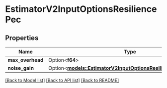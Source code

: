 # EstimatorV2InputOptionsResiliencePec

## Properties

Name | Type | Description | Notes
------------ | ------------- | ------------- | -------------
**max_overhead** | Option<**f64**> |  | [optional]
**noise_gain** | Option<[**models::EstimatorV2InputOptionsResiliencePecNoiseGain**](EstimatorV2_input_options_resilience_pec_noise_gain.md)> |  | [optional]

[[Back to Model list]](../README.md#documentation-for-models) [[Back to API list]](../README.md#documentation-for-api-endpoints) [[Back to README]](../README.md)


